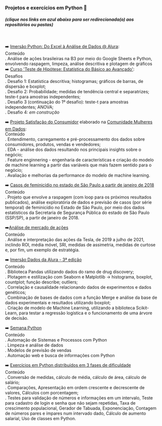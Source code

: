 <h3> Projetos e exercícios em Python 🐍 </h3>
<h5>(clique nos links em azul abaixo para ser redirecionada(o) aos repositórios ou pastas) </h5> <br>

➡️ [Imersão Python: Do Excel à Análise de Dados @ Alura](https://github.com/JoiceO/python/tree/master/Imers%C3%A3o%20Python%20Do%20Excel%20%C3%A0%20An%C3%A1lise%20de%20Dados):<br>
Conteúdo<br>
. Análise de ações brasileiras na B3 por meio do Google Sheets e Python, envolvendo raspagem, limpeza, análise descritiva e plotagem de gráficos
<br> 
➡️ [Curso 'Teste de Hipótese: Estatística do Básico ao Avançado'](https://github.com/JoiceO/python/tree/master/estatistica-basico-avancado):<br>
Desafios<br>
. Desafio 1: Estatística descritiva; histogramas; gráficos de barras, de dispersão e boxplot;<br>
. Desafio 2: Probabilidade; medidas de tendência central e separatrizes; teste-t para amostras independentes;<br>
. Desafio 3 (continuação do 1º desafio): teste-t para amostras independentes; ANOVA;<BR>
. Desafio 4: _em construção_

➡️ [Projeto Satisfação do Consumidor](https://github.com/JoiceO/python/tree/master/Customer%20Satisfaction%20Ecommerce%20Project) elaborado na [Comunidade Mulheres em Dados](https://github.com/mulheresemdados):<br>
Conteúdo<br>
. Entendimento, carregamento e pré-processamento dos dados sobre consumidores, produtos, vendas e vendedores;<br>
. EDA -  análise dos dados resultando nos principais insights sobre o negócio;<br>
. Feature enginnering - engenharia de características e criação do modelo de machine learning a partir das variáveis que mais fazem sentido para o negócio;<br>
. Avaliação e melhorias da performance do modelo de machine learning.
<br>

➡️ [Casos de feminicídio no estado de São Paulo a partir de janeiro de 2018](https://github.com/JoiceO/scraping-EDA-ML-feminicidio)<br>
Conteúdo<br>
.  Projeto que envolve a raspagem (com loop para os próximos resultados publicados), análise exploratória de dados e previsão de casos (por série temporal) de feminicídio no Estado de São Paulo, por meio dos dados estatísticos da Secretaria de Segurança Pública do estado de São Paulo (SSP/SP), a partir de janeiro de 2018.<br>

➡️[Análise de mercado de ações](https://github.com/JoiceO/Analise-de-Mercado-de-Acoes)<br>
Conteúdo<br>
. Análise e interpretação das ações da Tesla, de 2019 a julho de 2021, inclindo ROI, média móvel, SRI, medidas de assimetria, medidas de curtose e, por fim, um exemplo de estratégia. <br>

➡️ [Imersão Dados da Alura - 3ª edição](https://github.com/JoiceO/ImersaoDadosAlura)<br>
Conteúdo<br>
. Biblioteca Pandas utilizando dados do ramo de drug discovery;<br>
. Plotagem e estilização com Seaborn e Matplotlib -> histograma, boxplot, countplot; função describe; outliers;<br>
. Correlação e causalidade relacionando dados de experimentos e dados genéticos;<br>
. Combinação de bases de dados com a função Merge e análise da base de dados experimentais e resultados utilizando boxplot;<br>
. Criação de modelo de Machine Learning, utilizando a biblioteca Scikit-Learn, para testar a regressão logística e o funcionamento de uma árvore de decisão.<br>

➡️ [Semana Python](https://github.com/JoiceO/SemanaPython)<br>
Conteúdo<br>
. Automação de Sistemas e Processos com Python<br>
. Limpeza e análise de dados<br>
. Modelos de previsão de vendas<br>
. Automação web e busca de informações com Python<br>

➡️ [Exercícios em Python distribuídos em 3 fases de dificuldade](https://github.com/JoiceO/ExerciciosPython)<br>
Conteúdo<br>
. Conversão de medidas, cálculo de média, cálculo de área, cálculo de salário;<br>
. Comparações, Apresentação em ordem crescente e decrescente de valores, Cálculos com porcentagem;<br>
. Testes para validação de números e informações em um intervalo, Teste para cadastro de login e senha que não sejam repetidas, Taxa de crescimento populacional, Gerador de Tabuada, Exponenciação, Contagem de números pares e ímpares num intervado dado, Cálculo de aumento salarial, Uso de classes em Python.<br>
